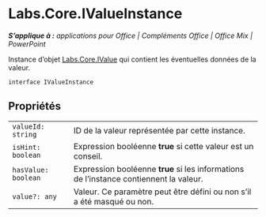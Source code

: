 
# <a name="labs.core.ivalueinstance"></a>Labs.Core.IValueInstance

 _**S’applique à :** applications pour Office | Compléments Office | Office Mix | PowerPoint_

Instance d’objet [Labs.Core.IValue](../../reference/office-mix/labs.core.ivalue.md) qui contient les éventuelles données de la valeur.

```
interface IValueInstance
```


## <a name="properties"></a>Propriétés


|||
|:-----|:-----|
| `valueId: string`|ID de la valeur représentée par cette instance.|
| `isHint: boolean`|Expression booléenne **true** si cette valeur est un conseil.|
| `hasValue: boolean`|Expression booléenne  **true** si les informations de l’instance contiennent la valeur.|
| `value?: any`|Valeur. Ce paramètre peut être défini ou non s’il a été masqué ou non.|
